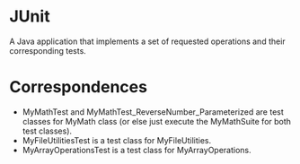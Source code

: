 # JUnit
A Java application that implements a set of requested operations and their corresponding tests.

# Correspondences
* MyMathTest and MyMathTest_ReverseNumber_Parameterized are test classes for MyMath class (or else just execute the MyMathSuite for both test classes).
* MyFileUtilitiesTest is a test class for MyFileUtilities.
* MyArrayOperationsTest is a test class for MyArrayOperations.